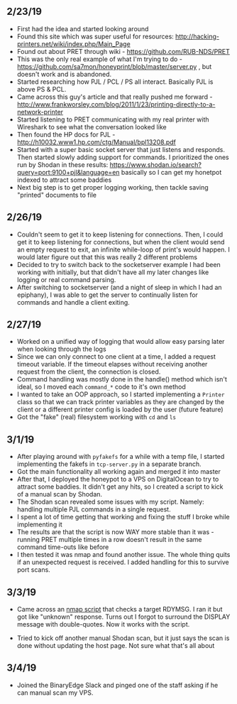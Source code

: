 ## 2/23/19

* First had the idea and started looking around
* Found this site which was super useful for resources: http://hacking-printers.net/wiki/index.php/Main_Page
* Found out about PRET through wiki - https://github.com/RUB-NDS/PRET
* This was the only real example of what I'm trying to do - https://github.com/sa7mon/honeyprint/blob/master/server.py , but doesn't work and is abandoned.
* Started researching how PJL / PCL / PS all interact. Basically PJL is above PS & PCL. 
* Came across this guy's article and that really pushed me forward - http://www.frankworsley.com/blog/2011/1/23/printing-directly-to-a-network-printer
* Started listening to PRET communicating with my real printer with Wireshark to see what the conversation looked like
* Then found the HP docs for PJL - http://h10032.www1.hp.com/ctg/Manual/bpl13208.pdf
* Started with a super basic socket server that just listens and responds. Then started slowly adding support for commands. I prioritized the ones run by Shodan in these results: https://www.shodan.io/search?query=port:9100+pjl&language=en basically so I can get my honetpot indexed to attract some baddies
* Next big step is to get proper logging working, then tackle saving "printed" documents to file

## 2/26/19

* Couldn't seem to get it to keep listening for connections. Then, I could get it to keep listening for connections, but when the client would send an empty request to exit, an infinite while-loop of print's would happen. I would later figure out that this was really 2 different problems
* Decided to try to switch back to the socketserver example I had been working with initially, but that didn't have all my later changes
like logging or real command parsing.
* After switching to socketserver (and a night of sleep in which I had an epiphany), I was able to get the server to continually listen 
for commands and handle a client exiting.

## 2/27/19

* Worked on a unified way of logging that would allow easy parsing later when looking through the logs
* Since we can only connect to one client at a time, I added a request timeout variable. If the timeout elapses without receiving another request from the client, the connection is closed.
* Command handling was mostly done in the handle() method which isn't ideal, so I moved each `command_*` code to it's own method
* I wanted to take an OOP approach, so I started implementing a `Printer` class so that we can track printer variables as they are changed by the client or a different printer config is loaded by the user (future feature)
* Got the "fake" (real) filesystem working with `cd` and `ls` 

## 3/1/19

* After playing around with `pyfakefs` for a while with a temp file, I started implementing the fakefs in `tcp-server.py` in a separate branch. 
* Got the main functionality all working again and merged it into master
* After that, I deployed the honeypot to a VPS on DigitalOcean to try to attract some baddies. It didn't get any hits, so I created a script to kick of a manual scan by Shodan. 
* The Shodan scan revealed some issues with my script. Namely: handling multiple PJL commands in a single request.
* I spent a lot of time getting that working and fixing the stuff I broke while implementing it
* The results are that the script is now WAY more stable than it was - running PRET multiple times in a row doesn't result in the same command time-outs like before
* I then tested it was nmap and found another issue. The whole thing quits if an unexpected request is received. I added handling for this to survive port scans.

## 3/3/19

* Came across an [nmap script](https://nmap.org/nsedoc/scripts/pjl-ready-message.html) that checks a target RDYMSG. I ran it but got like "unknown" response. Turns out I forgot to surround the DISPLAY message with double-quotes. Now it works with the script.

* Tried to kick off another manual Shodan scan, but it just says the scan is done without updating the host page. Not sure what that's all about

## 3/4/19

* Joined the BinaryEdge Slack and pinged one of the staff asking if he can manual scan my VPS.



